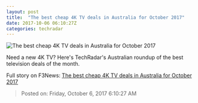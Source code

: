 ```yaml
---
layout: post
title:  "The best cheap 4K TV deals in Australia for October 2017"
date: 2017-10-06 06:10:27Z
categories: techradar
---
```


![The best cheap 4K TV deals in Australia for October 2017](http://cdn.mos.cms.futurecdn.net/5ba56730b2a733cf4f6dabacbea19fa0-1200-80.jpg)

Need a new 4K TV? Here's TechRadar's Australian roundup of the best television deals of the month.


Full story on F3News: [The best cheap 4K TV deals in Australia for October 2017](http://www.f3nws.com/n/AqFNz)

> Posted on: Friday, October 6, 2017 6:10:27 AM
